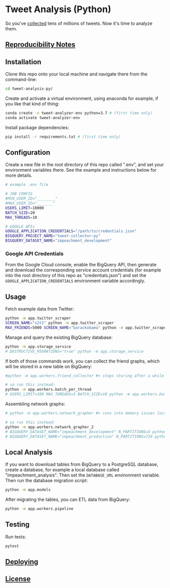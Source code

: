
# Tweet Analysis (Python)

So you've [collected](https://github.com/zaman-lab/tweet-collection-py) tens of millions of tweets. Now it's time to analyze them.

## [Reproducibility Notes](NOTES.md)

## Installation

Clone this repo onto your local machine and navigate there from the command-line:

```sh
cd tweet-analysis-py/
```

Create and activate a virtual environment, using anaconda for example, if you like that kind of thing:

```sh
conda create -n tweet-analyzer-env python=3.7 # (first time only)
conda activate tweet-analyzer-env
```

Install package dependencies:

```sh
pip install -r requirements.txt # (first time only)
```

## Configuration

Create a new file in the root directory of this repo called ".env", and set your environment variables there. See the example and instructions below for more details.

```sh
# example .env file

# JOB CONFIG
#MIN_USER_ID="________"
#MAX_USER_ID="_______"
USERS_LIMIT=10000
BATCH_SIZE=20
MAX_THREADS=10

# GOOGLE APIs
GOOGLE_APPLICATION_CREDENTIALS="/path/to/credentials.json"
BIGQUERY_PROJECT_NAME="tweet-collector-py"
BIGQUERY_DATASET_NAME="impeachment_development"
```

### Google API Credentials

From the Google Cloud console, enable the BigQuery API, then generate and download the corresponding service account credentials (for example into the root directory of this repo as "credentials.json") and set the `GOOGLE_APPLICATION_CREDENTIALS` environment variable accordingly.

## Usage

Fetch example data from Twitter:

```sh
python -m app.twitter_scraper
SCREEN_NAME="s2t2" python -m app.twitter_scraper
MAX_FRIENDS=5000 SCREEN_NAME="barackobama" python -m app.twitter_scraper
```

Manage and query the existing BigQuery database:

```sh
python -m app.storage_service
# DESTRUCTIVE_MIGRATIONS="true" python -m app.storage_service
```

If both of those commands work, you can collect the friend graphs, which will be stored in a new table on BigQuery:

```sh
#python -m app.workers.friend_collector #> stops storing after a while

# so run this instead:
python -m app.workers.batch_per_thread
# USERS_LIMIT=100 MAX_THREADS=3 BATCH_SIZE=10 python -m app.workers.batch_per_thread
```

Assembling network graphs:

```sh
# python -m app.workers.network_grapher #> runs into memory issues locally

# so run this instead:
python -m app.workers.network_grapher_2
# BIGQUERY_DATASET_NAME="impeachment_development" N_PARTITIONS=5 python -m app.workers.network_grapher_2
# BIGQUERY_DATASET_NAME="impeachment_production" N_PARTITIONS=720 python -m app.workers.network_grapher_2
```


## Local Analysis

If you want to download tables from BigQuery to a PostgreSQL database, create a database, for example a local database called "impeachment_analysis". Then set the `DATABASE_URL` environment variable. Then run the database migration script:

```sh
python -m app.models
```

After migrating the tables, you can ETL data from BigQuery:

```sh
python -m app.workers.pipeline
```

## Testing

Run tests:

```sh
pytest
```

## [Deploying](/DEPLOYING.md)

## [License](/LICENSE.md)
